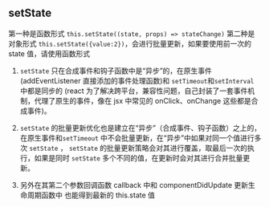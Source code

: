 ## setState

第一种是函数形式 `this.setState((state, props) => stateChange)`
第二种是对象形式 `this.setState({value:2})`，会进行批量更新，如果要使用前一次的 state 值，请使用函数形式

1. `setState` 只在合成事件和钩子函数中是“异步”的，在原生事件(addEventListener 直接添加的事件处理函数)和 `setTimeout`和`setInterval` 中都是同步的 (react 为了解决跨平台，兼容性问题，自己封装了一套事件机制，代理了原生的事件，像在 jsx 中常见的 onClick、onChange 这些都是合成事件)。

2. `setState` 的批量更新优化也是建立在“异步”（合成事件、钩子函数）之上的，在原生事件和`setTimeout` 中不会批量更新，在“异步”中如果对同一个值进行多次 `setState` ， `setState` 的批量更新策略会对其进行覆盖，取最后一次的执行，如果是同时 `setState` 多个不同的值，在更新时会对其进行合并批量更新。

3. 另外在其第二个参数回调函数 callback 中和 componentDidUpdate 更新生命周期函数中 也能得到最新的 this.state 值
